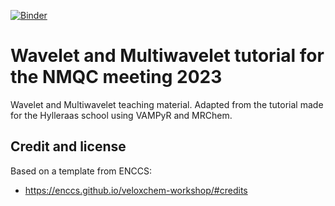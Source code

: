 [![Binder](https://mybinder.org/badge_logo.svg)](https://mybinder.org/v2/gh/MRChemSoft/math-tutorial-NMQC/master?urlpath=lab%2Ftree%2Fcontent%2Fnotebooks)


# Wavelet and Multiwavelet tutorial for the NMQC meeting 2023

Wavelet and Multiwavelet teaching material.
Adapted from the tutorial made for the Hylleraas school using VAMPyR and MRChem.

## Credit and license

Based on a template from ENCCS:
- https://enccs.github.io/veloxchem-workshop/#credits
